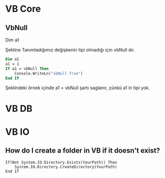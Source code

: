 




# VB Core


## VbNull

Dim a1 

Şekline Tanımladığımız değişkenin tipi olmadığı için vbNull dır.

```vb
Dim a1 
a1 = 1
If a1 = vbNull Then
    Console.WriteLn("vbNull True")
End If

```

Şeklindeki örnek içinde a1 = vbNull şartı saglanır, çünkü a1 in tipi yok.


# VB DB

# VB IO

## How do I create a folder in VB if it doesn't exist?
```
If(Not System.IO.Directory.Exists(YourPath)) Then
    System.IO.Directory.CreateDirectory(YourPath)
End If
```